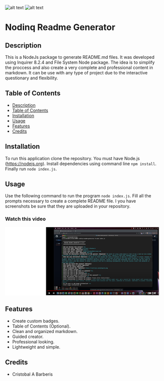 [comment]: <> (This readme was created by Nodinq Readme Generator)
![alt text](https://img.shields.io/badge/License-MIT-brightgreen)
![alt text](https://img.shields.io/badge/Version-1.0.0-blue)

# Nodinq Readme Generator

## Description

This is a NodeJs package to generate README.md files. It was developed using Inquirer 8.2.4 and File System Node package. The idea is to simplify the proccess and also create a very complete and professional content in markdown.
It can be use with any type of project due to the interactive questionary and flexibility.

## Table of Contents

  - [Description](#description)
  - [Table of Contents](#table-of-contents)
  - [Installation](#installation)
  - [Usage](#usage)
  - [Features](#features)
  - [Credits](#credits)

## Installation

To run this application clone the repository. You must have Node.js (https://nodejs.org). Install dependencies using command line `npm install`. Finally run `node index.js`.

## Usage

Use the following command to run the program `node index.js`. Fill all the prompts necessary to create a complete  README file. I you have screenshots be sure that they are uploaded in your repository.

### Watch this video

[![Watch the video](https://github.com/brberis/nodinq-readme-generator/blob/main/assets/images/screenshot.png?raw=true)](https://drive.google.com/file/d/1l8E_fUCR6Aqxf3oO4TeGMH_ks16EJShi/view?usp=sharing)


## Features

- Create custom badges.
- Table of Contents (Optional).
- Clean and organized markdown.
- Guided creator.
- Professional looking.
- Lightweight and simple.

## Credits

* Cristobal A Barberis
